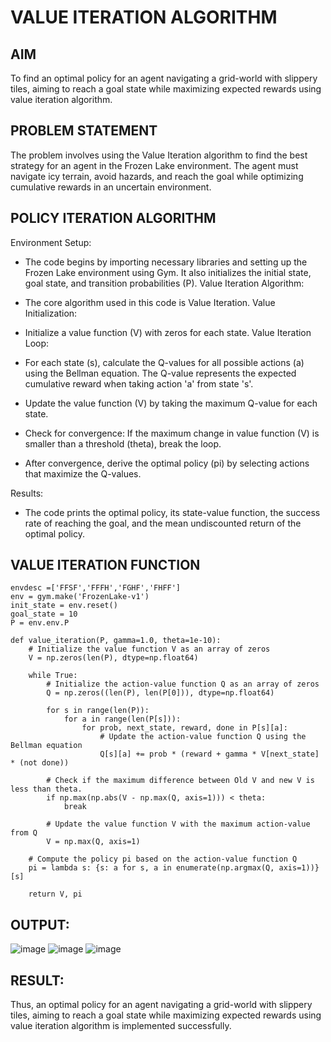 # VALUE ITERATION ALGORITHM

## AIM
To find an optimal policy for an agent navigating a grid-world with slippery tiles, aiming to reach a goal state while maximizing expected rewards using value iteration algorithm.

## PROBLEM STATEMENT
The problem involves using the Value Iteration algorithm to find the best strategy for an agent in the Frozen Lake environment. The agent must navigate icy terrain, avoid hazards, and reach the goal while optimizing cumulative rewards in an uncertain environment.

## POLICY ITERATION ALGORITHM
Environment Setup:
* The code begins by importing necessary libraries and setting up the Frozen Lake environment using Gym. It also initializes the initial state, goal state, and transition probabilities (P).
Value Iteration Algorithm:
* The core algorithm used in this code is Value Iteration. Value Initialization:

* Initialize a value function (V) with zeros for each state. Value Iteration Loop:

* For each state (s), calculate the Q-values for all possible actions (a) using the Bellman equation. The Q-value represents the expected cumulative reward when taking action 'a' from state 's'.

* Update the value function (V) by taking the maximum Q-value for each state.

* Check for convergence: If the maximum change in value function (V) is smaller than a threshold (theta), break the loop.

* After convergence, derive the optimal policy (pi) by selecting actions that maximize the Q-values.

Results:
* The code prints the optimal policy, its state-value function, the success rate of reaching the goal, and the mean undiscounted return of the optimal policy.

## VALUE ITERATION FUNCTION
~~~
envdesc =['FFSF','FFFH','FGHF','FHFF']
env = gym.make('FrozenLake-v1')
init_state = env.reset()
goal_state = 10
P = env.env.P
~~~
~~~
def value_iteration(P, gamma=1.0, theta=1e-10):
    # Initialize the value function V as an array of zeros
    V = np.zeros(len(P), dtype=np.float64)

    while True:
        # Initialize the action-value function Q as an array of zeros
        Q = np.zeros((len(P), len(P[0])), dtype=np.float64)

        for s in range(len(P)):
            for a in range(len(P[s])):
                for prob, next_state, reward, done in P[s][a]:
                    # Update the action-value function Q using the Bellman equation
                    Q[s][a] += prob * (reward + gamma * V[next_state] * (not done))

        # Check if the maximum difference between Old V and new V is less than theta.
        if np.max(np.abs(V - np.max(Q, axis=1))) < theta:
            break

        # Update the value function V with the maximum action-value from Q
        V = np.max(Q, axis=1)

    # Compute the policy pi based on the action-value function Q
    pi = lambda s: {s: a for s, a in enumerate(np.argmax(Q, axis=1))}[s]

    return V, pi

~~~
## OUTPUT:
![image](https://github.com/Sucharithachowdary/rl-value-iteration/assets/94166007/702675e1-41ee-4050-87a3-9d51004d0bc0)
![image](https://github.com/Sucharithachowdary/rl-value-iteration/assets/94166007/bfada480-6111-455d-a327-86603ded0e5a)
![image](https://github.com/Sucharithachowdary/rl-value-iteration/assets/94166007/5dacdc19-d51a-49c7-92f8-bbb5c3d7fc24)


## RESULT:
Thus, an optimal policy for an agent navigating a grid-world with slippery tiles, aiming to reach a goal state while maximizing expected rewards using value iteration algorithm is implemented successfully.
